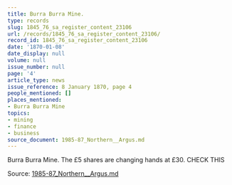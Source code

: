 ```yaml
---
title: Burra Burra Mine.
type: records
slug: 1845_76_sa_register_content_23106
url: /records/1845_76_sa_register_content_23106/
record_id: 1845_76_sa_register_content_23106
date: '1870-01-08'
date_display: null
volume: null
issue_number: null
page: '4'
article_type: news
issue_reference: 8 January 1870, page 4
people_mentioned: []
places_mentioned:
- Burra Burra Mine
topics:
- mining
- finance
- business
source_document: 1985-87_Northern__Argus.md
---
```


Burra Burra Mine.  The £5 shares are changing hands at £30.  CHECK THIS

Source: [1985-87_Northern__Argus.md](/downloads/markdown/1985-87_Northern__Argus.md)
